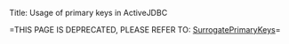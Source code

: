 Title: Usage of primary keys in ActiveJDBC

=THIS PAGE IS DEPRECATED, PLEASE REFER TO: [SurrogatePrimaryKeys](SurrogatePrimaryKeys)=
